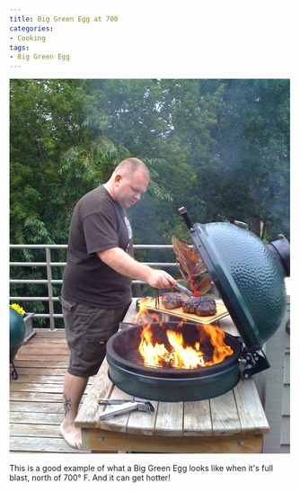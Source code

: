```yaml
---
title: Big Green Egg at 700
categories:
- Cooking
tags:
- Big Green Egg
---
```


![](/assets/posts/2009/6a1ca9ad05c64617ad63baf981f5dc92.jpg)
  



This is a good example of what a Big Green Egg looks like when it's full blast, north of 700° F. And it can get hotter!
